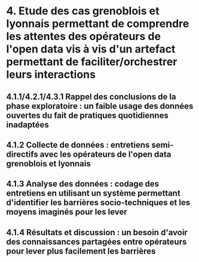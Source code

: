 # 4. Etude des cas grenoblois et lyonnais permettant de comprendre les attentes des opérateurs de l'open data vis à vis d'un artefact permettant de faciliter/orchestrer leurs interactions

## 4.1.1/4.2.1/4.3.1 Rappel des conclusions de la phase exploratoire : un faible usage des données ouvertes du fait de pratiques quotidiennes inadaptées

## 4.1.2 Collecte de données : entretiens semi-directifs avec les opérateurs de l'open data grenoblois et lyonnais

## 4.1.3 Analyse des données : codage des entretiens en utilisant un système permettant d'identifier les barrières socio-techniques et les moyens imaginés pour les lever

## 4.1.4 Résultats et discussion : un besoin d'avoir des connaissances partagées entre opérateurs pour lever plus facilement les barrières 

